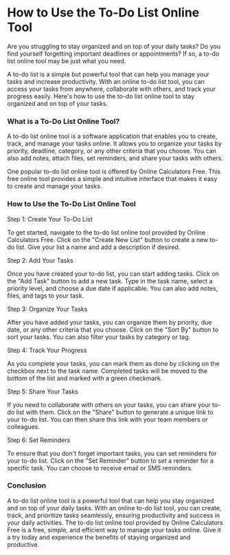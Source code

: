 How to Use the To-Do List Online Tool
=====================================

Are you struggling to stay organized and on top of your daily tasks? Do you find yourself forgetting important deadlines or appointments? If so, a to-do list online tool may be just what you need.

A to-do list is a simple but powerful tool that can help you manage your tasks and increase productivity. With an online to-do list tool, you can access your tasks from anywhere, collaborate with others, and track your progress easily. Here's how to use the to-do list online tool to stay organized and on top of your tasks.

### What is a To-Do List Online Tool?

A to-do list online tool is a software application that enables you to create, track, and manage your tasks online. It allows you to organize your tasks by priority, deadline, category, or any other criteria that you choose. You can also add notes, attach files, set reminders, and share your tasks with others.

One popular to-do list online tool is offered by Online Calculators Free. This free online tool provides a simple and intuitive interface that makes it easy to create and manage your tasks.

### How to Use the To-Do List Online Tool

Step 1: Create Your To-Do List

To get started, navigate to the to-do list online tool provided by Online Calculators Free. Click on the "Create New List" button to create a new to-do list. Give your list a name and add a description if desired.

Step 2: Add Your Tasks

Once you have created your to-do list, you can start adding tasks. Click on the "Add Task" button to add a new task. Type in the task name, select a priority level, and choose a due date if applicable. You can also add notes, files, and tags to your task.

Step 3: Organize Your Tasks

After you have added your tasks, you can organize them by priority, due date, or any other criteria that you choose. Click on the "Sort By" button to sort your tasks. You can also filter your tasks by category or tag.

Step 4: Track Your Progress

As you complete your tasks, you can mark them as done by clicking on the checkbox next to the task name. Completed tasks will be moved to the bottom of the list and marked with a green checkmark.

Step 5: Share Your Tasks

If you need to collaborate with others on your tasks, you can share your to-do list with them. Click on the "Share" button to generate a unique link to your to-do list. You can then share this link with your team members or colleagues.

Step 6: Set Reminders

To ensure that you don't forget important tasks, you can set reminders for your to-do list. Click on the "Set Reminder" button to set a reminder for a specific task. You can choose to receive email or SMS reminders.

### Conclusion

A to-do list online tool is a powerful tool that can help you stay organized and on top of your daily tasks. With an online to-do list tool, you can create, track, and prioritize tasks seamlessly, ensuring productivity and success in your daily activities. The to-do list online tool provided by Online Calculators Free is a free, simple, and efficient way to manage your tasks online. Give it a try today and experience the benefits of staying organized and productive.